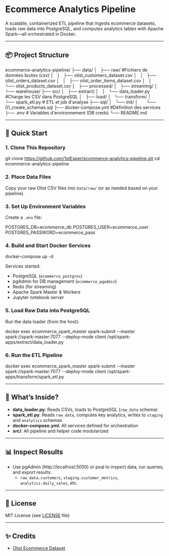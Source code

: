 # Ecommerce Analytics Pipeline

A scalable, containerized ETL pipeline that ingests ecommerce datasets, loads raw data into PostgreSQL, and computes analytics tables with Apache Spark—all orchestrated in Docker.

---

## 📦 Project Structure
ecommerce-analytics-pipeline/
├── data/ 
│   ├── raw/ #Fichiers de données brutes (csv)
│   │   ├── olist_customers_dataset.csv
│   │   ├── olist_orders_dataset.csv
│   │   ├── olist_order_items_dataset.csv
│   │   └── olist_products_dataset.csv
│   ├── processed/
│   ├── streaming/
│   └── warehouse/
├── src/
│   ├── extract/
│   │   └── data_loader.py #Charge les CSV dans PostgreSQL
│   ├── load/
│   └── transform/
│       └── spark_etl.py # ETL et job d'analyse
├── sql/
│   └── init/
│       └── 01_create_schemas.sql
├── docker-compose.yml #Définition des services
├── .env # Variables d'environnement (DB creds)
└── README.md


---

## 🚀 Quick Start

### 1. Clone This Repository

git clone https://github.com/1stEsper/ecommerce-analytics-pipeline.git
cd ecommerce-analytics-pipeline


### 2. Place Data Files

Copy your raw Olist CSV files into `data/raw/` (or as needed based on your pipeline).

### 3. Set Up Environment Variables

Create a `.env` file:

POSTGRES_DB=ecommerce_db
POSTGRES_USER=ecommerce_user
POSTGRES_PASSWORD=ecommerce_pass

### 4. Build and Start Docker Services

docker-compose up -d


Services started:
- PostgreSQL (`ecommerce_postgres`)
- pgAdmin for DB management (`ecommerce_pgadmin`)
- Redis (for streaming)
- Apache Spark Master & Workers
- Jupyter notebook server

### 5. Load Raw Data into PostgreSQL

Run the data loader (from the host):

docker exec ecommerce_spark_master spark-submit
--master spark://spark-master:7077
--deploy-mode client
/opt/spark-apps/extract/data_loader.py


### 6. Run the ETL Pipeline

docker exec ecommerce_spark_master spark-submit
--master spark://spark-master:7077
--deploy-mode client
/opt/spark-apps/transform/spark_etl.py


---

## 🧩 What’s Inside?

- **data_loader.py**: Reads CSVs, loads to PostgreSQL (`raw_data` schema)
- **spark_etl.py**: Reads `raw_data`, computes key analytics, writes to `staging` and `analytics` schemas
- **docker-compose.yml**: All services defined for orchestration
- **src/**: All pipeline and helper code modularized

---

## 📊 Inspect Results

- Use pgAdmin (http://localhost:5050) or psql to inspect data, run queries, and export results:
  - `raw_data.customers`, `staging.customer_metrics`, `analytics.daily_sales`, etc.

---

## 📝 License

MIT License (see [LICENSE](LICENSE) file)

---

## ✨ Credits

- [Olist Ecommerce Dataset](https://www.kaggle.com/datasets/olistbr/brazilian-ecommerce)
